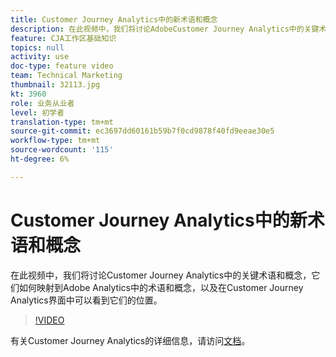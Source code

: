 ```yaml
---
title: Customer Journey Analytics中的新术语和概念
description: 在此视频中，我们将讨论AdobeCustomer Journey Analytics中的关键术语和概念，它们如何映射到Adobe Analytics中的术语和概念，以及在Customer Journey Analytics界面中可以看到它们的位置。
feature: CJA工作区基础知识
topics: null
activity: use
doc-type: feature video
team: Technical Marketing
thumbnail: 32113.jpg
kt: 3960
role: 业务从业者
level: 初学者
translation-type: tm+mt
source-git-commit: ec3697dd60161b59b7f0cd9878f40fd9eeae30e5
workflow-type: tm+mt
source-wordcount: '115'
ht-degree: 6%

---
```



# Customer Journey Analytics中的新术语和概念

在此视频中，我们将讨论Customer Journey Analytics中的关键术语和概念，它们如何映射到Adobe Analytics中的术语和概念，以及在Customer Journey Analytics界面中可以看到它们的位置。

>[!VIDEO](https://video.tv.adobe.com/v/32113/?quality=12)

有关Customer Journey Analytics的详细信息，请访问[文档](https://docs.adobe.com/content/help/zh-Hans/analytics-platform/using/cja-landing.html)。
